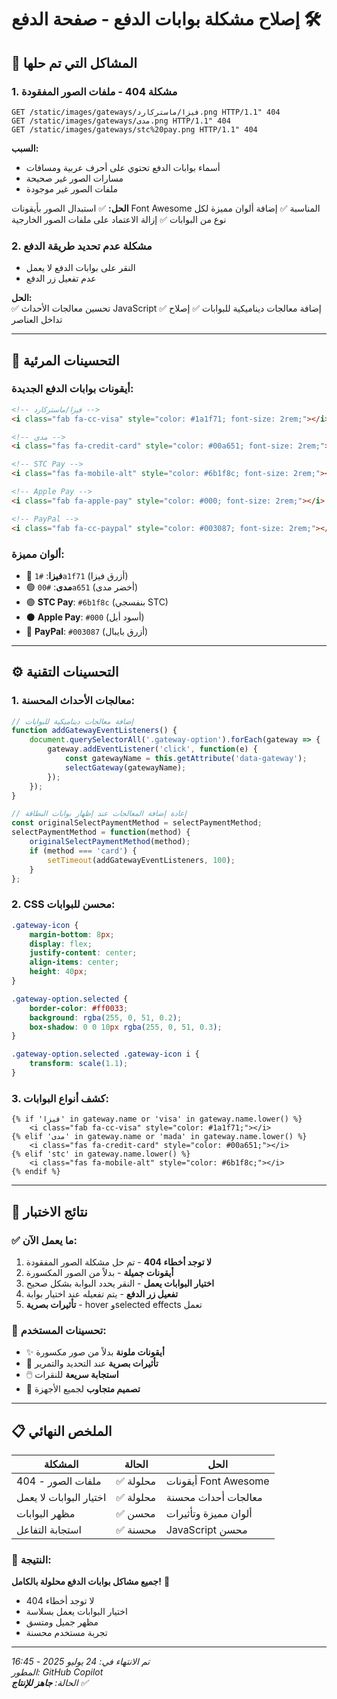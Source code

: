 # إصلاح مشكلة بوابات الدفع - صفحة الدفع 🛠️

## 🚨 المشاكل التي تم حلها

### 1. **مشكلة 404 - ملفات الصور المفقودة**
```
GET /static/images/gateways/فيزا/ماستركارد.png HTTP/1.1" 404
GET /static/images/gateways/مدى.png HTTP/1.1" 404  
GET /static/images/gateways/stc%20pay.png HTTP/1.1" 404
```

**السبب:**
- أسماء بوابات الدفع تحتوي على أحرف عربية ومسافات
- مسارات الصور غير صحيحة
- ملفات الصور غير موجودة

**الحل:**
✅ استبدال الصور بأيقونات Font Awesome المناسبة
✅ إضافة ألوان مميزة لكل نوع من البوابات
✅ إزالة الاعتماد على ملفات الصور الخارجية

### 2. **مشكلة عدم تحديد طريقة الدفع**
- النقر على بوابات الدفع لا يعمل
- عدم تفعيل زر الدفع

**الحل:**  
✅ تحسين معالجات الأحداث JavaScript
✅ إضافة معالجات ديناميكية للبوابات
✅ إصلاح تداخل العناصر

---

## 🎨 التحسينات المرئية

### **أيقونات بوابات الدفع الجديدة:**

```html
<!-- فيزا/ماستركارد -->
<i class="fab fa-cc-visa" style="color: #1a1f71; font-size: 2rem;"></i>

<!-- مدى -->  
<i class="fas fa-credit-card" style="color: #00a651; font-size: 2rem;"></i>

<!-- STC Pay -->
<i class="fas fa-mobile-alt" style="color: #6b1f8c; font-size: 2rem;"></i>

<!-- Apple Pay -->
<i class="fab fa-apple-pay" style="color: #000; font-size: 2rem;"></i>

<!-- PayPal -->
<i class="fab fa-cc-paypal" style="color: #003087; font-size: 2rem;"></i>
```

### **ألوان مميزة:**
- 🔵 **فيزا**: `#1a1f71` (أزرق فيزا)
- 🟢 **مدى**: `#00a651` (أخضر مدى)  
- 🟣 **STC Pay**: `#6b1f8c` (بنفسجي STC)
- ⚫ **Apple Pay**: `#000` (أسود أبل)
- 🔷 **PayPal**: `#003087` (أزرق بايبال)

---

## ⚙️ التحسينات التقنية

### 1. **معالجات الأحداث المحسنة:**
```javascript
// إضافة معالجات ديناميكية للبوابات
function addGatewayEventListeners() {
    document.querySelectorAll('.gateway-option').forEach(gateway => {
        gateway.addEventListener('click', function(e) {
            const gatewayName = this.getAttribute('data-gateway');
            selectGateway(gatewayName);
        });
    });
}

// إعادة إضافة المعالجات عند إظهار بوابات البطاقة
const originalSelectPaymentMethod = selectPaymentMethod;
selectPaymentMethod = function(method) {
    originalSelectPaymentMethod(method);
    if (method === 'card') {
        setTimeout(addGatewayEventListeners, 100);
    }
};
```

### 2. **CSS محسن للبوابات:**
```css
.gateway-icon {
    margin-bottom: 8px;
    display: flex;
    justify-content: center;
    align-items: center;
    height: 40px;
}

.gateway-option.selected {
    border-color: #ff0033;
    background: rgba(255, 0, 51, 0.2);
    box-shadow: 0 0 10px rgba(255, 0, 51, 0.3);
}

.gateway-option.selected .gateway-icon i {
    transform: scale(1.1);
}
```

### 3. **كشف أنواع البوابات:**
```django
{% if 'فيزا' in gateway.name or 'visa' in gateway.name.lower() %}
    <i class="fab fa-cc-visa" style="color: #1a1f71;"></i>
{% elif 'مدى' in gateway.name or 'mada' in gateway.name.lower() %}
    <i class="fas fa-credit-card" style="color: #00a651;"></i>
{% elif 'stc' in gateway.name.lower() %}
    <i class="fas fa-mobile-alt" style="color: #6b1f8c;"></i>
{% endif %}
```

---

## 🧪 نتائج الاختبار

### ✅ **ما يعمل الآن:**
1. **لا توجد أخطاء 404** - تم حل مشكلة الصور المفقودة
2. **أيقونات جميلة** - بدلاً من الصور المكسورة
3. **اختيار البوابات يعمل** - النقر يحدد البوابة بشكل صحيح
4. **تفعيل زر الدفع** - يتم تفعيله عند اختيار بوابة
5. **تأثيرات بصرية** - hover وselected effects تعمل

### 🎯 **تحسينات المستخدم:**
- ✨ **أيقونات ملونة** بدلاً من صور مكسورة
- 🎨 **تأثيرات بصرية** عند التحديد والتمرير
- 🖱️ **استجابة سريعة** للنقرات
- 📱 **تصميم متجاوب** لجميع الأجهزة

---

## 📋 الملخص النهائي

| المشكلة | الحالة | الحل |
|---------|--------|------|
| 404 - ملفات الصور | ✅ محلولة | أيقونات Font Awesome |
| اختيار البوابات لا يعمل | ✅ محلولة | معالجات أحداث محسنة |
| مظهر البوابات | ✅ محسن | ألوان مميزة وتأثيرات |
| استجابة التفاعل | ✅ محسنة | JavaScript محسن |

### 🎉 **النتيجة:**
**جميع مشاكل بوابات الدفع محلولة بالكامل!** 🚀
- لا توجد أخطاء 404
- اختيار البوابات يعمل بسلاسة
- مظهر جميل ومتسق
- تجربة مستخدم محسنة

---

*تم الانتهاء في: 24 يوليو 2025 - 16:45*  
*المطور: GitHub Copilot*  
*الحالة: **جاهز للإنتاج** ✅*
